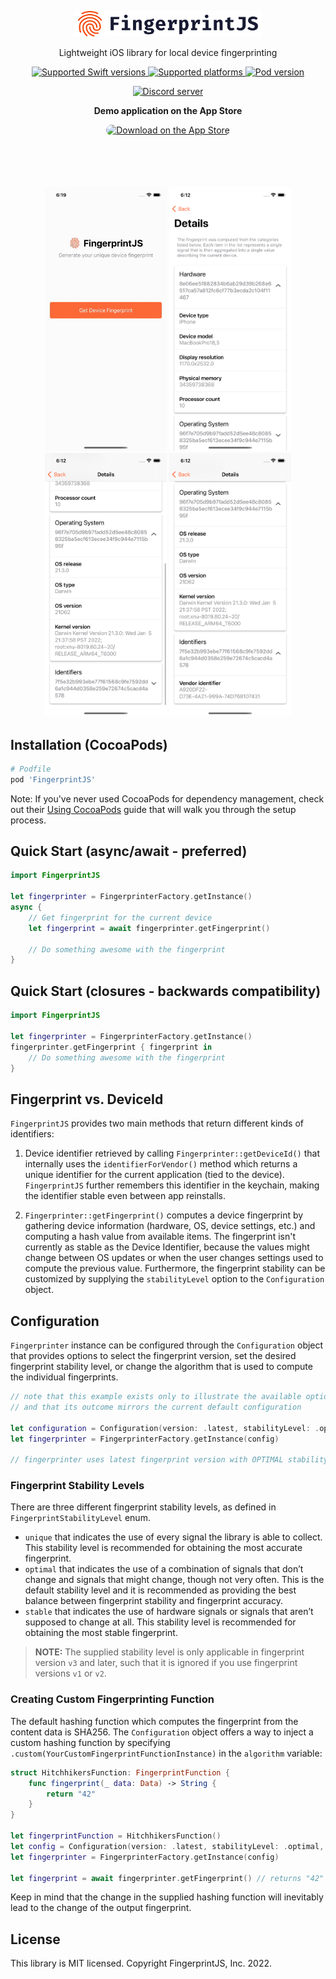 <p align="center">
  <a href="https://fingerprint.com">
    <img src="images/logo.svg" alt="FingerprintJS" width="300px" />
  </a>
</p>
<p align="center">Lightweight iOS library for local device fingerprinting</p>

<p align="center">
  <a href="https://www.swift.org/download/">
    <img src="https://img.shields.io/badge/Swift-5.8%20%7C%205.7-red" alt="Supported Swift versions">
  </a>
  <a href="https://fingerprint.com/sdk-libraries/">
    <img src="https://img.shields.io/badge/Platforms-iOS%20%7C%20tvOS-red" alt="Supported platforms">
  </a>
  <a href="https://cocoapods.org/pods/FingerprintJS/">
    <img src="https://img.shields.io/cocoapods/v/FingerprintJS.svg?style=flat" alt="Pod version">
  </a>
</p>

<p align="center">
  <a href="https://discord.gg/39EpE2neBg">
    <img src="https://img.shields.io/discord/852099967190433792?style=for-the-badge&label=Discord&logo=Discord&logoColor=white" alt="Discord server">
  </a>
</p>

<p align="center">
    <b>Demo application on the App Store</b>
</p>
<p align="center">
  <a href="https://apps.apple.com/us/app/fingerprintjs-showcase/id1621330481?itsct=apps_box_badge&amp;itscg=30200" style="display: inline-block; overflow: hidden; border-radius: 13px; width: 250px; height: 83px;"><img src="https://tools.applemediaservices.com/api/badges/download-on-the-app-store/black/en-us?size=250x83&amp;releaseDate=1653436800&h=6f4dc95fe89ec63aa1fa67305e369224" alt="Download on the App Store" style="border-radius: 13px; width: 250px; height: 83px;"></a>
</p>

<p align="center">
  <img src="images/demoapp.gif" width="195">
  <img src="images/demoapp1.png" width="195">
  <img src="images/demoapp2.png" width="195">
  <img src="images/demoapp3.png" width="195">
</p>


## Installation (CocoaPods)

```ruby
# Podfile
pod 'FingerprintJS'
```

Note: If you've never used CocoaPods for dependency management, check out their [Using CocoaPods](https://guides.cocoapods.org/using/using-cocoapods.html) guide that will walk you through the setup process.

## Quick Start (async/await - preferred)

```swift
import FingerprintJS
 
let fingerprinter = FingerprinterFactory.getInstance()
async {
    // Get fingerprint for the current device
    let fingerprint = await fingerprinter.getFingerprint()
    
    // Do something awesome with the fingerprint
}
```

## Quick Start (closures - backwards compatibility)

```swift
import FingerprintJS 

let fingerprinter = FingerprinterFactory.getInstance()
fingerprinter.getFingerprint { fingerprint in
    // Do something awesome with the fingerprint
}
```

## Fingerprint vs. DeviceId

`FingerprintJS` provides two main methods that return different kinds of identifiers:

1. Device identifier retrieved by calling `Fingerprinter::getDeviceId()` that internally uses the `identifierForVendor()` method which returns a unique identifier for the current application (tied to the device). `FingerprintJS` further remembers this identifier in the keychain, making the identifier stable even between app reinstalls. 

2. `Fingerprinter::getFingerprint()` computes a device fingerprint by gathering device information (hardware, OS, device settings, etc.) and computing a  hash value from available items. The fingerprint isn't currently as stable as the Device Identifier, because the values might change between OS updates or when the user changes settings used to compute the previous value. Furthermore, the fingerprint stability can be customized by supplying the `stabilityLevel` option to the `Configuration` object.

## Configuration

`Fingerprinter` instance can be configured through the `Configuration` object that provides options to select the fingerprint version, set the desired fingerprint stability level, or change the algorithm that is used to compute the individual fingerprints.

```swift
// note that this example exists only to illustrate the available options
// and that its outcome mirrors the current default configuration

let configuration = Configuration(version: .latest, stabilityLevel: .optimal, algorithm: .sha256)
let fingerprinter = FingerprinterFactory.getInstance(config)

// fingerprinter uses latest fingerprint version with OPTIMAL stability level and SHA256 algorithm
```

### Fingerprint Stability Levels

There are three different fingerprint stability levels, as defined in `FingerprintStabilityLevel` enum.

* `unique` that indicates the use of every signal the library is able to collect. This stability level is recommended for obtaining the most accurate fingerprint.
* `optimal` that indicates the use of a combination of signals that don’t change and signals that might change, though not very often. This is the default stability level and it is recommended as providing the best balance between fingerprint stability and fingerprint accuracy.
* `stable` that indicates the use of hardware signals or signals that aren’t supposed to change at all. This stability level is recommended for obtaining the most stable fingerprint.

> **NOTE:** The supplied stability level is only applicable in fingerprint version `v3` and later, such that it is ignored if you use fingerprint versions `v1` or `v2`.

### Creating Custom Fingerprinting Function

The default hashing function which computes the fingerprint from the content data is SHA256. The `Configuration` object offers a way to inject a custom hashing function by specifying `.custom(YourCustomFingerprintFunctionInstance)` in the `algorithm` variable:

```swift
struct HitchhikersFunction: FingerprintFunction {
    func fingerprint(_ data: Data) -> String {
        return "42"
    }
}

let fingerprintFunction = HitchhikersFunction()
let config = Configuration(version: .latest, stabilityLevel: .optimal, algorithm: .custom(fingerprintFunction))
let fingerprinter = FingerprinterFactory.getInstance(config)

let fingerprint = await fingerprinter.getFingerprint() // returns "42"
```

Keep in mind that the change in the supplied hashing function will inevitably lead to the change of the output fingerprint.

## License

This library is MIT licensed. Copyright FingerprintJS, Inc. 2022.
